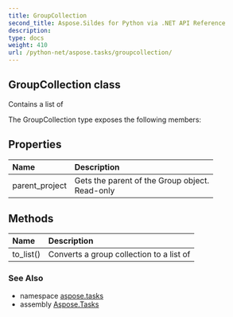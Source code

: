 ```yaml
---
title: GroupCollection
second_title: Aspose.Sildes for Python via .NET API Reference
description: 
type: docs
weight: 410
url: /python-net/aspose.tasks/groupcollection/
---
```


## GroupCollection class

Contains a list of

The GroupCollection type exposes the following members:
## Properties
| Name | Description |
| :- | :- |
|parent_project|Gets the parent of the Group object.<br/>            Read-only|
## Methods
| Name | Description |
| :- | :- |
|to_list()|Converts a group collection to a list of|

### See Also

* namespace [aspose.tasks](/python-net/aspose.tasks/)
* assembly [Aspose.Tasks](/tasks/python-net/)

